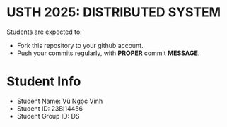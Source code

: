 USTH 2025: DISTRIBUTED SYSTEM
=====================================================

Students are expected to:
* Fork this repository to your github account.
* Push your commits regularly, with **PROPER** commit **MESSAGE**.


Student Info
=========================

* Student Name: Vũ Ngọc Vinh 
* Student ID: 23BI14456
* Student Group ID: DS
